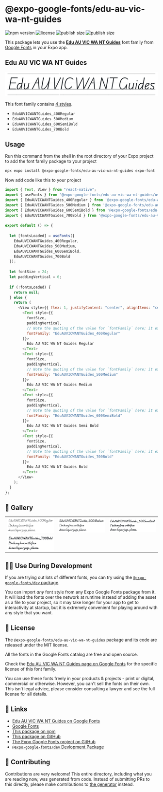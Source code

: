 # @expo-google-fonts/edu-au-vic-wa-nt-guides

![npm version](https://flat.badgen.net/npm/v/@expo-google-fonts/edu-au-vic-wa-nt-guides)
![license](https://flat.badgen.net/github/license/expo/google-fonts)
![publish size](https://flat.badgen.net/packagephobia/install/@expo-google-fonts/edu-au-vic-wa-nt-guides)
![publish size](https://flat.badgen.net/packagephobia/publish/@expo-google-fonts/edu-au-vic-wa-nt-guides)

This package lets you use the [**Edu AU VIC WA NT Guides**](https://fonts.google.com/specimen/Edu+AU+VIC+WA+NT+Guides) font family from [Google Fonts](https://fonts.google.com/) in your Expo app.

## Edu AU VIC WA NT Guides

![Edu AU VIC WA NT Guides](./font-family.png)

This font family contains [4 styles](#-gallery).

- `EduAUVICWANTGuides_400Regular`
- `EduAUVICWANTGuides_500Medium`
- `EduAUVICWANTGuides_600SemiBold`
- `EduAUVICWANTGuides_700Bold`

## Usage

Run this command from the shell in the root directory of your Expo project to add the font family package to your project

```sh
npx expo install @expo-google-fonts/edu-au-vic-wa-nt-guides expo-font
```

Now add code like this to your project

```js
import { Text, View } from "react-native";
import { useFonts } from '@expo-google-fonts/edu-au-vic-wa-nt-guides/useFonts';
import { EduAUVICWANTGuides_400Regular } from '@expo-google-fonts/edu-au-vic-wa-nt-guides/400Regular';
import { EduAUVICWANTGuides_500Medium } from '@expo-google-fonts/edu-au-vic-wa-nt-guides/500Medium';
import { EduAUVICWANTGuides_600SemiBold } from '@expo-google-fonts/edu-au-vic-wa-nt-guides/600SemiBold';
import { EduAUVICWANTGuides_700Bold } from '@expo-google-fonts/edu-au-vic-wa-nt-guides/700Bold';

export default () => {

  let [fontsLoaded] = useFonts({
    EduAUVICWANTGuides_400Regular, 
    EduAUVICWANTGuides_500Medium, 
    EduAUVICWANTGuides_600SemiBold, 
    EduAUVICWANTGuides_700Bold
  });

  let fontSize = 24;
  let paddingVertical = 6;

  if (!fontsLoaded) {
    return null;
  } else {
    return (
      <View style={{ flex: 1, justifyContent: "center", alignItems: "center" }}>
        <Text style={{
          fontSize,
          paddingVertical,
          // Note the quoting of the value for `fontFamily` here; it expects a string!
          fontFamily: "EduAUVICWANTGuides_400Regular"
        }}>
          Edu AU VIC WA NT Guides Regular
        </Text>
        <Text style={{
          fontSize,
          paddingVertical,
          // Note the quoting of the value for `fontFamily` here; it expects a string!
          fontFamily: "EduAUVICWANTGuides_500Medium"
        }}>
          Edu AU VIC WA NT Guides Medium
        </Text>
        <Text style={{
          fontSize,
          paddingVertical,
          // Note the quoting of the value for `fontFamily` here; it expects a string!
          fontFamily: "EduAUVICWANTGuides_600SemiBold"
        }}>
          Edu AU VIC WA NT Guides Semi Bold
        </Text>
        <Text style={{
          fontSize,
          paddingVertical,
          // Note the quoting of the value for `fontFamily` here; it expects a string!
          fontFamily: "EduAUVICWANTGuides_700Bold"
        }}>
          Edu AU VIC WA NT Guides Bold
        </Text>
      </View>
    );
  }
};
```

## 🔡 Gallery


||||
|-|-|-|
|![EduAUVICWANTGuides_400Regular](./400Regular/EduAUVICWANTGuides_400Regular.ttf.png)|![EduAUVICWANTGuides_500Medium](./500Medium/EduAUVICWANTGuides_500Medium.ttf.png)|![EduAUVICWANTGuides_600SemiBold](./600SemiBold/EduAUVICWANTGuides_600SemiBold.ttf.png)||
|![EduAUVICWANTGuides_700Bold](./700Bold/EduAUVICWANTGuides_700Bold.ttf.png)||||


## 👩‍💻 Use During Development

If you are trying out lots of different fonts, you can try using the [`@expo-google-fonts/dev` package](https://github.com/expo/google-fonts/tree/master/font-packages/dev#readme).

You can import _any_ font style from any Expo Google Fonts package from it. It will load the fonts over the network at runtime instead of adding the asset as a file to your project, so it may take longer for your app to get to interactivity at startup, but it is extremely convenient for playing around with any style that you want.


## 📖 License

The `@expo-google-fonts/edu-au-vic-wa-nt-guides` package and its code are released under the MIT license.

All the fonts in the Google Fonts catalog are free and open source.

Check the [Edu AU VIC WA NT Guides page on Google Fonts](https://fonts.google.com/specimen/Edu+AU+VIC+WA+NT+Guides) for the specific license of this font family.

You can use these fonts freely in your products & projects - print or digital, commercial or otherwise. However, you can't sell the fonts on their own. This isn't legal advice, please consider consulting a lawyer and see the full license for all details.

## 🔗 Links

- [Edu AU VIC WA NT Guides on Google Fonts](https://fonts.google.com/specimen/Edu+AU+VIC+WA+NT+Guides)
- [Google Fonts](https://fonts.google.com/)
- [This package on npm](https://www.npmjs.com/package/@expo-google-fonts/edu-au-vic-wa-nt-guides)
- [This package on GitHub](https://github.com/expo/google-fonts/tree/master/font-packages/edu-au-vic-wa-nt-guides)
- [The Expo Google Fonts project on GitHub](https://github.com/expo/google-fonts)
- [`@expo-google-fonts/dev` Devlopment Package](https://github.com/expo/google-fonts/tree/master/font-packages/dev)

## 🤝 Contributing

Contributions are very welcome! This entire directory, including what you are reading now, was generated from code. Instead of submitting PRs to this directly, please make contributions to [the generator](https://github.com/expo/google-fonts/tree/master/packages/generator) instead.
